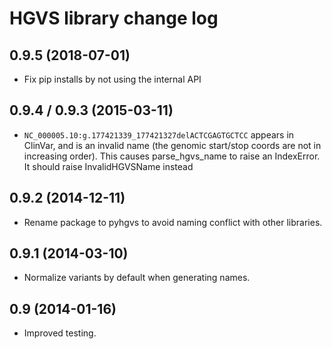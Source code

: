 # HGVS library change log

## 0.9.5 (2018-07-01)
  -  Fix pip installs by not using the internal API
## 0.9.4  / 0.9.3 (2015-03-11)
  - `NC_000005.10:g.177421339_177421327delACTCGAGTGCTCC` appears in ClinVar, and is an invalid name (the genomic start/stop coords are not in increasing order). This causes parse_hgvs_name to raise an IndexError. It should raise InvalidHGVSName instead
## 0.9.2 (2014-12-11)
  - Rename package to pyhgvs to avoid naming conflict with other libraries.

## 0.9.1 (2014-03-10)
  - Normalize variants by default when generating names.

## 0.9 (2014-01-16)
  - Improved testing.
